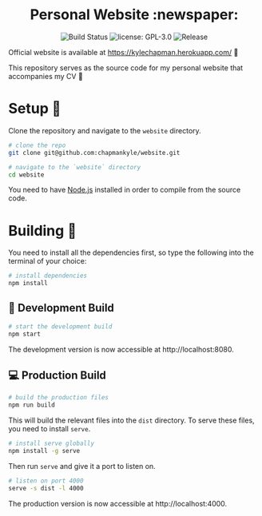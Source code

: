 <h1 align="center">Personal Website :newspaper:</h1>

<p align="center">
  <img src="https://circleci.com/gh/chapmankyle/website/tree/master.svg?style=svg" alt="Build Status"></img>
  <img src="https://img.shields.io/github/license/chapmankyle/website.svg?" alt="license: GPL-3.0"></img>
  <img src="https://img.shields.io/github/v/release/chapmankyle/website.svg?" alt="Release"></img>
</p>

Official website is available at https://kylechapman.herokuapp.com/ :tada:

This repository serves as the source code for my personal website that accompanies my CV :memo:

# Setup :rocket:

Clone the repository and navigate to the `website` directory.
```bash
# clone the repo
git clone git@github.com:chapmankyle/website.git

# navigate to the `website` directory
cd website
```

You need to have [Node.js](https://nodejs.org/) installed in order to compile
from the source code.

# Building :hammer:

You need to install all the dependencies first, so type the following into the
terminal of your choice:
```bash
# install dependencies
npm install
```

## :wrench: Development Build

```bash
# start the development build
npm start
```

The development version is now accessible at http://localhost:8080.

## :computer: Production Build

```bash
# build the production files
npm run build
```

This will build the relevant files into the `dist` directory. To serve these
files, you need to install `serve`.

```bash
# install serve globally
npm install -g serve
```

Then run `serve` and give it a port to listen on.

```bash
# listen on port 4000
serve -s dist -l 4000
```

The production version is now accessible at http://localhost:4000.

